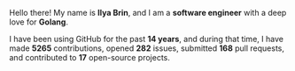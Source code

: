 Hello there! My name is **Ilya Brin**, and I am a **software engineer** with a deep love for **Golang**.

I have been using GitHub for the past **14 years**, and during that time, I have made **5265** contributions, opened **282** issues, submitted **168** pull requests, and contributed to **17** open-source projects.

